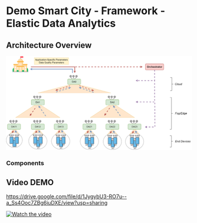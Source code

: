 # Demo Smart City - Framework -Elastic Data Analytics

## Architecture Overview
![alt text](ArchitectureOverview.png "Architecture Overview")

### Components


## Video DEMO
https://drive.google.com/file/d/1JygybU3-RO7u--a_Ss4Ooc7ZBg6iuDXE/view?usp=sharing

[![Watch the video](https://iili.io/76Vjwb.png)](https://drive.google.com/file/d/1JygybU3-RO7u--a_Ss4Ooc7ZBg6iuDXE/view?usp=sharing)

